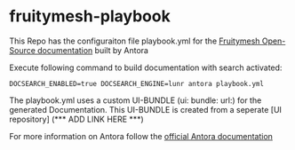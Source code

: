 # fruitymesh-playbook
This Repo has the configuraiton file playbook.yml for the [Fruitymesh Open-Source documentation](https://github.com/PanaDel/fruitymesh) built by Antora

Execute following command to build documentation with search activated:
````
DOCSEARCH_ENABLED=true DOCSEARCH_ENGINE=lunr antora playbook.yml
````

The playbook.yml uses a custom UI-BUNDLE (ui: bundle: url:) for the generated Documentation.
This UI-BUNDLE is created from a seperate [UI repository] (*** ADD LINK HERE ***)

For more information on Antora follow the [official Antora documentation](https://docs.antora.org/antora/2.0/)
